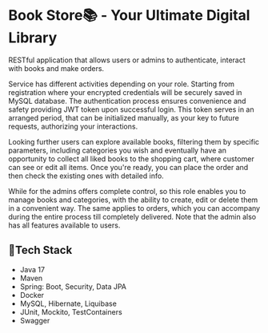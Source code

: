 # Book Store📚 - Your Ultimate Digital Library

RESTful application that allows users or admins to authenticate, interact with books and make orders. 

Service has different activities depending on your role. 
Starting from registration where your encrypted credentials will be securely saved in MySQL database.
The authentication process ensures convenience and safety providing JWT token upon successful login. 
This token serves in an arranged period, that can be initialized manually, as your key to future requests, authorizing your interactions.

Looking further users can explore available books, filtering them by specific parameters, including categories you wish and eventually have an opportunity to collect all liked books to the shopping cart, where customer can see or edit all items. Once you're ready, you can place the order and then check the existing ones with detailed info.

While for the admins offers complete control, so this role enables you to manage books and categories, with the ability to create, edit or delete them in a convenient way. The same applies to orders, which you can accompany during the entire process till completely delivered.
Note that the admin also has all features available to users.


## 🔮Tech Stack

- Java 17
- Maven
- Spring: Boot, Security, Data JPA
- Docker
- MySQL, Hibernate, Liquibase
- JUnit, Mockito, TestContainers
- Swagger
